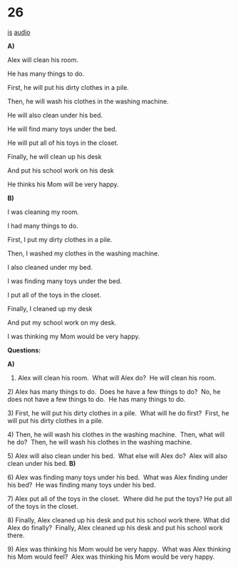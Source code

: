 # 26

[is](../is/story_26.md)
[audio](../audio/story_26.mp3)

**A)**

Alex will clean his room.

He has many things to do.

First, he will put his dirty clothes in a pile.

Then, he will wash his clothes in the washing machine.

He will also clean under his bed.

He will find many toys under the bed.

He will put all of his toys in the closet.

Finally, he will clean up his desk

And put his school work on his desk

He thinks his Mom will be very happy.

**B)**

I was cleaning my room.

I had many things to do.

First, I put my dirty clothes in a pile.

Then, I washed my clothes in the washing machine.

I also cleaned under my bed.

I was finding many toys under the bed.

I put all of the toys in the closet.

Finally, I cleaned up my desk

And put my school work on my desk.

I was thinking my Mom would be very happy.

**Questions:**

**A)**
1) Alex will clean his room.  What will Alex do?  He will clean his
room.

2\) Alex has many things to do.  Does he have a few things to do?  No,
he does not have a few things to do.  He has many things to do.

3\) First, he will put his dirty clothes in a pile.  What will he do
first?  First, he will put his dirty clothes in a pile.

4\) Then, he will wash his clothes in the washing machine.  Then, what
will he do?  Then, he will wash his clothes in the washing machine.

5\) Alex will also clean under his bed.  What else will Alex do?  Alex
will also clean under his bed.
**B)**

6\) Alex was finding many toys under his bed.  What was Alex finding
under his bed?  He was finding many toys under his bed.

7\) Alex put all of the toys in the closet.  Where did he put the toys?
He put all of the toys in the closet.

8\) Finally, Alex cleaned up his desk and put his school work there.
What did Alex do finally?  Finally, Alex cleaned up his desk and put
his school work there.

9\) Alex was thinking his Mom would be very happy.  What was Alex
thinking his Mom would feel?  Alex was thinking his Mom would be very
happy.
